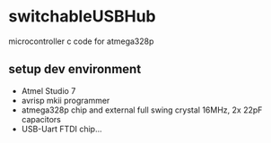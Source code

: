 # switchableUSBHub
microcontroller c code for atmega328p

## setup dev environment
  * Atmel Studio 7
  * avrisp mkii programmer
  * atmega328p chip and external full swing crystal 16MHz, 2x 22pF capacitors
  * USB-Uart FTDI chip...
